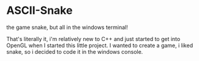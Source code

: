# ASCII-Snake
the game snake, but all in the windows terminal!

That's literally it, i'm relatively new to C++ and just started to get into OpenGL when I started this little project.
I wanted to create a game, i liked snake, so i decided to code it in the windows console.

